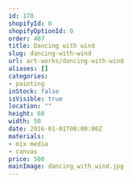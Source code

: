 ```yaml
---
id: 178
shopifyId: 0
shopifyOptionId: 0
order: 407
title: Dancing with wind
slug: dancing-with-wind
url: art-works/dancing-with-wind
aliases: []
categories:
- painting
inStock: false
isVisible: true
location: ""
height: 60
width: 50
date: 2016-01-01T00:00:00Z
materials:
- mix media
- canvas
price: 500
mainImage: dancing_with_wind.jpg
---
```

